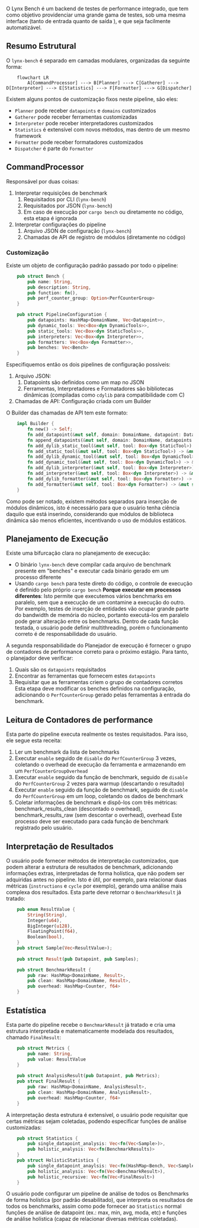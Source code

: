 O Lynx Bench é um backend de testes de performance integrado, que tem como objetivo providenciar uma grande gama de testes, sob uma mesma interface (tanto de entrada quanto de saída ), e que seja facilmente automatizável.

## Resumo Estrutural
O `lynx-bench` é separado em camadas modulares, organizadas da seguinte forma:
```mermaid
	flowchart LR
		A[CommandProcessor] ---> B[Planner] ---> C[Gatherer] ---> D[Interpreter] ---> E[Statistics] ---> F[Formatter] ---> G[Dispatcher]
```
Existem alguns pontos de customização fixos neste pipeline, são eles:
 - `Planner` pode receber `datapoints` e `domains` customizados
 - `Gatherer` pode receber ferramentas customizadas
 - `Interpreter` pode receber interpretadores customizados
 - `Statistics` é extensível com novos métodos, mas dentro de um mesmo framework
 - `Formatter` pode receber formatadores customizados
 - `Dispatcher` é parte do `Formatter`
## CommandProcessor
Responsável por duas coisas:
 1. Interpretar requisições de benchmark
	 1. Requisitados por CLI (`lynx-bench`)
	 2. Requisitados por JSON (`lynx-bench`)
	 3. Em caso de execução por `cargo bench` ou diretamente no código, esta etapa é ignorada
 2. Interpretar configurações do pipeline
	 1. Arquivo JSON de configuração (`lynx-bench`)
	 2. Chamadas de API de registro de módulos (diretamente no código)
### Customização
Existe um objeto de configuração padrão passado por todo o pipeline:
```rust
	pub struct Bench {
		pub name: String,
		pub description: String,
		pub function: fn(),
		pub perf_counter_group: Option<PerfCounterGroup>
	}

	pub struct PipelineConfiguration {
		pub datapoints: HashMap<DomainName, Vec<Datapoint>>,
		pub dynamic_tools: Vec<Box<dyn DynamicTools>>,
		pub static_tools: Vec<Box<dyn StaticTools>>,
		pub interpreters: Vec<Box<dyn Interpreter>>,
		pub formatters: Vec<Box<dyn Formatter>>,
		pub benches: Vec<Bench>
	}
```
Especifiquemos então os dois pipelines de configuração possíveis:
  1. Arquivo JSON:
	  1. Datapoints são definidos como um map no JSON
	  2. Ferramentas, Interpretadores e Formatadores são bibliotecas dinâmicas (compiladas como `cdylib` para compatibilidade com C)
  2. Chamadas de API: Configuração criada com um Builder

O Builder das chamadas de API tem este formato:
```rust
	impl Builder {
		fn new() -> Self;
		fn add_datapoint(&mut self, domain: DomainName, datapoint: Datapoint) -> &mut self;
		fn append_datapoints(&mut self, domain: DomainName, datapoints: Vec<Datapoint>) -> &mut self;
		fn add_dylib_static_tool(&mut self, tool: Box<dyn StaticTool>) -> &mut self;
		fn add_static_tool(&mut self, tool: Box<dyn StaticTool>) -> &mut self;
		fn add_dylib_dynamic_tool(&mut self, tool: Box<dyn DynamicTool>) -> &mut self;
		fn add_dynamic_tool(&mut self, tool: Box<dyn DynamicTool>) -> &mut self;
		fn add_dylib_interpreter(&mut self, tool: Box<dyn Interpreter>) -> &mut self;
		fn add_interpreter(&mut self, tool: Box<dyn Interpreter>) -> &mut self;
		fn add_dylib_formatter(&mut self, tool: Box<dyn Formatter>) -> &mut self;
		fn add_formatter(&mut self, tool: Box<dyn Formatter>) -> &mut self;
	}
```
Como pode ser notado, existem métodos separados para inserção de módulos dinâmicos, isto é necessário para que o usuário tenha ciência daquilo que está inserindo, considerando que módulos de biblioteca dinâmica são menos eficientes, incentivando o uso de módulos estáticos.

## Planejamento de Execução
Existe uma bifurcação clara no planejamento de execução:
 - O binário `lynx-bench`  deve compilar cada arquivo de benchmark presente em "benches" e executar cada binário gerado em um processo diferente
 - Usando `cargo bench` para teste direto do código, o controle de execução é definido pelo próprio `cargo bench`
**Porque executar em processos diferentes**: Isto permite que executemos vários benchmarks em paralelo, sem que a execução de um contamine a execução do outro. Por exemplo, testes de inserção de entidades vão ocupar grande parte do bandwidth de memória do núcleo, portanto executá-los em paralelo pode gerar alteração entre os benchmarks. Dentro de cada função testada, o usuário pode definir multithreading, porém o funcionamento correto é de responsabilidade do usuário.

A segunda responsabilidade do Planejador de execução é fornecer o grupo de contadores de performance correto para o próximo estágio. Para tanto, o planejador deve verificar:
 1. Quais são os `datapoints` requisitados
 2. Encontrar as ferramentas que fornecem estes `datapoints`
 3. Requisitar que as ferramentas criem o grupo de contadores corretos
 Esta etapa deve modificar os benches definidos na configuração, adicionando o `PerfCounterGroup` gerado pelas ferramentas à entrada do benchmark.

## Leitura de Contadores de performance
Esta parte do pipeline executa realmente os testes requisitados. Para isso, ele segue esta receita:
 1. Ler um benchmark da lista de benchmarks
 2. Executar `enable` seguido de `disable` do `PerfCounterGroup` 3 vezes, coletando o overhead de execução da ferramenta e armazenando em um `PerfCounterGroupOverhead`
 3. Executar `enable` seguido da função de benchmark, seguido de `disable` do `PerfCounterGroup` 2 vezes para warmup (descartando o resultado)
 4. Executar `enable` seguido da função de benchmark, seguido de `disable` do `PerfCounterGroup` em um loop, coletando os dados de benchmark
 5. Coletar informações de benchmark e dispô-los com três métricas: benchmark_results_clean (descontado o overhead), benchmark_results_raw (sem descontar o overhead), overhead
Este processo deve ser executado para cada função de benchmark registrado pelo usuário.

## Interpretação de Resultados
O usuário pode fornecer métodos de interpretação customizados, que podem alterar a estrutura de resultados de benchmark, adicionando informações extras, interpretadas de forma holística, que não podem ser adquiridas antes no pipeline. Isto é útil, por exemplo, para relacionar duas métricas (`instructions` e `cycle` por exemplo), gerando uma análise mais complexa dos resultados.
Esta parte deve retornar o `BenchmarkResult` já tratado:
```rust
	pub enum ResultValue {
		String(String),
		Integer(u64),
		BigInteger(u128),
		FloatingPoint(f64),
		Boolean(bool),
	}
	pub struct Sample(Vec<ResultValue>);
	
	pub struct Result(pub Datapoint, pub Samples);

	pub struct BenchmarkResult {
		pub raw: HashMap<DomainName, Result>,
		pub clean: HashMap<DomainName, Result>,
		pub overhead: HashMap<Counter, f64>
	}
```

## Estatística
Esta parte do pipeline recebe o `BenchmarkResult` já tratado e cria uma estrutura interpretada e matematicamente modelada dos resultados, chamado `FinalResult`:
```rust
	pub struct Metrics {
		pub name: String,
		pub value: ResultValue
	}
	
	pub struct AnalysisResult(pub Datapoint, pub Metrics);
	pub struct FinalResult {
		pub raw: HashMap<DomainName, AnalysisResult>,
		pub clean: HashMap<DomainName, AnalysisResult>,
		pub overhead: HashMap<Counter, f64>
	}
```
A interpretação desta estrutura é extensível, o usuário pode requisitar que certas métricas sejam coletadas, podendo especificar funções de análise customizadas:
```rust
	pub struct Statistics {
		pub single_datapoint_analysis: Vec<fn(Vec<Sample>)>,
		pub holistic_analysis: Vec<fn(BenchmarkResults)>
	}
	pub struct HolisticStatistics {
		pub single_datapoint_anaylsis: Vec<fn(HashMap<Bench, Vec<Sample>>),
		pub holistic_analysis: Vec<fn(Vec<BenchmarkResult>),
		pub holistic_recursive: Vec<fn(Vec<FinalResult>)
	}
```
O usuário pode configurar um pipeline de análise de todos os Benchmarks de forma holística (por padrão desabilitado), que interpreta os resultados de todos os benchmarks, assim como pode fornecer ao `Statistics` normal funções de análise de datapoint (ex.: max, min, avg, moda, etc) e funções de análise holística (capaz de relacionar diversas métricas coletadas).